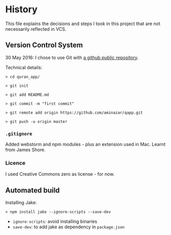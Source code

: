 History
=======
This file explains the decisions and steps I took in this project that are not necessarily reflected in VCS.

Version Control System
----------------------
30 May 2016: I chose to use Git with [a github public repository](https://github.com/aminazar/qapp/).

Technical details:

`> cd quran_app/`
   
`> git init`
   
`> git add README.md`
   
`> git commit -m "first commit"`

`> git remote add origin https://github.com/aminazar/qapp.git`
   
`> git push -u origin master`

### `.gitignore`
Added webstorm and npm modules - plus an extension used in Mac. Learnt from James Shore.

### Licence
I used Creative Commons zero as license - for now.

Automated build
---------------
Installing Jake:

`> npm install jake --ignore-scripts --save-dev`

* `ignore-scripts`: avoid installing binaries
* `save-dev`: to add jake as dependency in `package.json`

